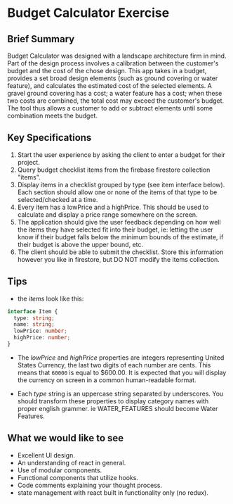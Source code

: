 # Budget Calculator Exercise


## Brief Summary
Budget Calculator was designed with a landscape architecture firm in mind.  Part of the design process involves a calibration between the customer's budget and the cost of the chose design.  This app takes in a budget, provides a set broad design elements (such as ground covering or water feature), and calculates the estimated cost of the selected elements.  A gravel ground covering has a cost; a water feature has a cost; when these two costs are combined, the total cost may exceed the customer's budget.  The tool thus allows a customer to add or subtract elements until some combination meets the budget.

## Key Specifications
1. Start the user experience by asking the client to enter a budget for their project.
2. Query budget checklist items from the firebase firestore collection "items".
3. Display items in a checklist grouped by type (see item interface below). Each section should allow one or none of the items of that type to be selected/checked at a time.
4. Every item has a lowPrice and a highPrice. This should be used to calculate and display a price range somewhere on the screen.
5. The application should give the user feedback depending on how well the items they have selected fit into their budget, ie: letting the user know if their budget falls below the minimum bounds of the estimate, if their budget is above the upper bound, etc.
6.  The client should be able to submit the checklist. Store this information however you like in firestore, but DO NOT modify the items collection.

## Tips

- the _items_ look like this:

```typescript
interface Item {
  type: string;
  name: string;
  lowPrice: number;
  highPrice: number;
}
```

- The _lowPrice_ and _highPrice_ properties are integers representing United States Currency, the last two digits of each number are cents. This means that `60000` is equal to \$600.00. It is expected that you will display the currency on screen in a common human-readable format.

- Each _type_ string is an uppercase string separated by underscores. You should transform these properties to display category names with proper english grammer. ie WATER_FEATURES should become Water Features.

## What we would like to see

- Excellent UI design.
- An understanding of react in general.
- Use of modular components.
- Functional components that utilize hooks.
- Code comments explaining your thought process.
- state management with react built in functionality only (no redux).
